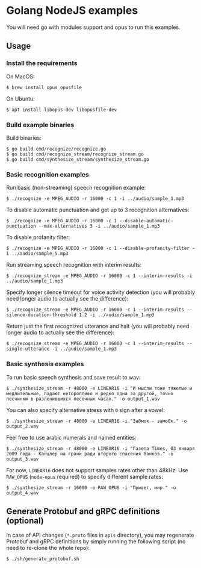 # Golang NodeJS examples

You will need go with modules support and opus to run this examples.

## Usage

### Install the requirements

On MacOS:

```
$ brew install opus opusfile
```

On Ubuntu:

```
$ apt install libopus-dev libopusfile-dev
```

### Build example binaries

Build binaries:

```
$ go build cmd/recognize/recognize.go
$ go build cmd/recognize_stream/recognize_stream.go
$ go build cmd/synthesize_stream/synthesize_stream.go
```

### Basic recognition examples

Run basic (non-streaming) speech recognition example:

```
$ ./recognize -e MPEG_AUDIO -r 16000 -c 1 -i ../audio/sample_1.mp3
```

To disable automatic punctuation and get up to 3 recognition alternatives:

```
$ ./recognize -e MPEG_AUDIO -r 16000 -c 1 --disable-automatic-punctuation --max-alternatives 3 -i ../audio/sample_1.mp3
```

To disable profanity filter:

```
$ ./recognize -e MPEG_AUDIO -r 16000 -c 1 --disable-profanity-filter -i ../audio/sample_5.mp3
```

Run streaming speech recognition with interim results:

```
$ ./recognize_stream -e MPEG_AUDIO -r 16000 -c 1 --interim-results -i ../audio/sample_1.mp3
```

Specify longer silence timeout for voice activity detection (you will probably need longer audio to actually see the difference):

```
$ ./recognize_stream -e MPEG_AUDIO -r 16000 -c 1 --interim-results --silence-duration-threshold 1.2 -i ../audio/sample_1.mp3
```

Return just the first recognized utterance and halt (you will probably need longer audio to actually see the difference):

```
$ ./recognize_stream -e MPEG_AUDIO -r 16000 -c 1 --interim-results --single-utterance -i ../audio/sample_1.mp3
```

### Basic synthesis examples

To run basic speech synthesis and save result to wav:

```
$ ./synthesize_stream -r 48000 -e LINEAR16 -i "И мысли тоже тяжелые и медлительные, падают неторопливо и редко одна за другой, точно песчинки в разленившихся песочных часах." -o output_1.wav
```

You can also specify alternative stress with `0` sign after a vowel:

```
$ ./synthesize_stream -r 48000 -e LINEAR16 -i "За0мок - замо0к." -o output_2.wav
```

Feel free to use arabic numerals and named entities:

```
$ ./synthesize_stream -r 48000 -e LINEAR16 -i "Газета Times, 03 января 2009 года - Канцлер на грани ради второго спасения банков." -o output_3.wav
```

For now, `LINEAR16` does not support samples rates other than 48kHz. Use `RAW_OPUS` (`node-opus` required) to specify different sample rates:

```
$ ./synthesize_stream -r 16000 -e RAW_OPUS -i "Привет, мир." -o output_4.wav
```

## Generate Protobuf and gRPC definitions (optional)

In case of API changes (`*.proto` files in `apis` directory),
you may regenerate Protobuf and gRPC definitions by simply running the following script
(no need to re-clone the whole repo):

```
$ ./sh/generate_protobuf.sh
```
